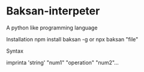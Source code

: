 # Baksan-interpeter

A python like programming language

Installation
npm install baksan -g
or npx baksan "file"

Syntax

imprinta 'string'
"num1" "operation" "num2"...

